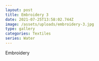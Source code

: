 ```yaml
---
layout: post
title: Embroidery 3
date: 2021-07-25T13:58:02.744Z
image: /assets/uploads/embroidery-3.jpg
type: gallery
categories: Textiles
series: Water
---
```

Embroidery